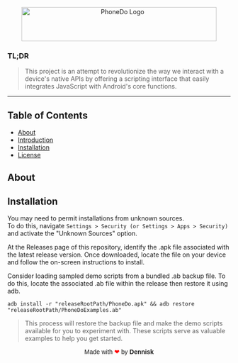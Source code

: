 <!--
> [!NOTE]  
This project is a work in progress and not yet production-level quality.  
See : https://github.com/MurageKabui?tab=projects


## PhoneDo
-->

<p align="center">
  <img src="https://github.com/MurageKabui/N8VShell/blob/main/Preview/PhoneDo1.gif?raw=true" alt="PhoneDo Logo" width="440" height="77">
</p>

<!--<hr>-->

### TL;DR 
> This project is an attempt to revolutionize the way we interact with a device's native APIs by offering a scripting interface that easily integrates JavaScript with Android's core functions.

<!--<p align="center">-->
<!--  <img src="https://github.com/MurageKabui/N8VShell/blob/main/Preview/PhoneDo_icon.png?raw=true" alt="Stack" width="128" height="103">-->
<!--</p>-->
<hr>

## Table of Contents 
- [About](#Tech-Stack)
- [Introduction](#introduction)
- [Installation](#installation)
- [License](#license)

## About

## Installation

You may need to permit installations from unknown sources.<br>To do this, navigate ``Settings > Security (or Settings > Apps > Security)`` and activate the "Unknown Sources" option. 

At the Releases page of this repository, identify the .apk file associated with the latest release version. Once downloaded, locate the file on your device and follow the on-screen instructions to install. 

Consider loading sampled demo scripts from a bundled .ab backup file. To do this, locate the associated .ab file within the release then restore it using adb.

```batch
adb install -r "releaseRootPath/PhoneDo.apk" && adb restore "releaseRootPath/PhoneDoExamples.ab"
```
> This process will restore the backup file and make the demo scripts available for you to experiment with. These scripts serve as valuable examples to help you get started.




<div style="text-align: center; font-family: Arial;">
  Made with <span style="color: red;">❤</span> by <strong>Dennisk</strong>
</div>
